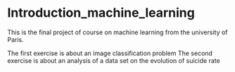 # Introduction_machine_learning
This is the final project of course on machine learning from the university of Paris. 

The first exercise is about an image classification problem
The second exercise is about an analysis of a data set on the evolution of suicide rate
